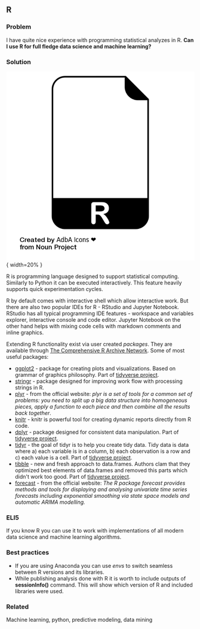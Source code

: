 ## R

### Problem

I have quite nice experience with programming statistical analyzes in R. **Can I use R for full fledge data science and machine learning?**

### Solution

![R](images/noun_1390658_cc.png){ width=20% }

R is programming language designed to support statistical computing. Similarly to Python it can be executed interactively. This feature heavily supports quick experimentation cycles.

R by default comes with interactive shell which allow interactive work. But there are also two popular IDEs for R - RStudio and Jupyter Notebook. RStudio has all typical programming IDE features - workspace and variables explorer, interactive console and code editor. Jupyter Notebook on the other hand helps with mixing code cells with markdown comments and inline graphics.

Extending R functionality exist via user created *packages*. They are available through [The Comprehensive R Archive Network](https://cran.r-project.org/). Some of most useful packages:
 * [ggplot2](http://docs.ggplot2.org/current/) - package for creating plots and visualizations. Based on grammar of graphics philosophy. Part of [tidyverse project](https://www.tidyverse.org/).
 * [stringr](http://stringr.tidyverse.org/) - package designed for improving work flow with processing strings in R.
 * [plyr](http://had.co.nz/plyr/) - from the official website: *plyr is a set of tools for a common set of problems: you need to split up a big data structure into homogeneous pieces, apply a function to each piece and then combine all the results back together*.
 * [knitr](https://yihui.name/knitr/) - knitr is powerful tool for creating dynamic reports directly from R code.
 * [dplyr](http://dplyr.tidyverse.org/) - package designed for consistent data manipulation. Part of [tidyverse project](https://www.tidyverse.org/).
 * [tidyr](http://tidyr.tidyverse.org/) - the goal of tidyr is to help you create tidy data. Tidy data is data where a) each variable is in a column, b) each observation is a row and c) each value is a cell. Part of [tidyverse project](https://www.tidyverse.org/).
 * [tibble](http://tibble.tidyverse.org/) - new and fresh approach to data.frames. Authors clam that they optimized best elements of data.frames and removed this parts which didn't work too good. Part of [tidyverse project](https://www.tidyverse.org/).
 * [forecast](http://pkg.robjhyndman.com/forecast/) - from the official website: *The R package forecast provides methods and tools for displaying and analysing univariate time series forecasts including exponential smoothing via state space models and automatic ARIMA modelling.*

### ELI5

If you know R you can use it to work with implementations of all modern data science and machine learning algorithms.

### Best practices

* If you are using Anaconda you can use *envs* to switch seamless between R versions and its libraries.
* While publishing analysis done with R it is worth to include outputs of **sessionInfo()** command. This will show which version of R and included libraries were used. 

### Related

Machine learning, python, predictive modeling, data mining
